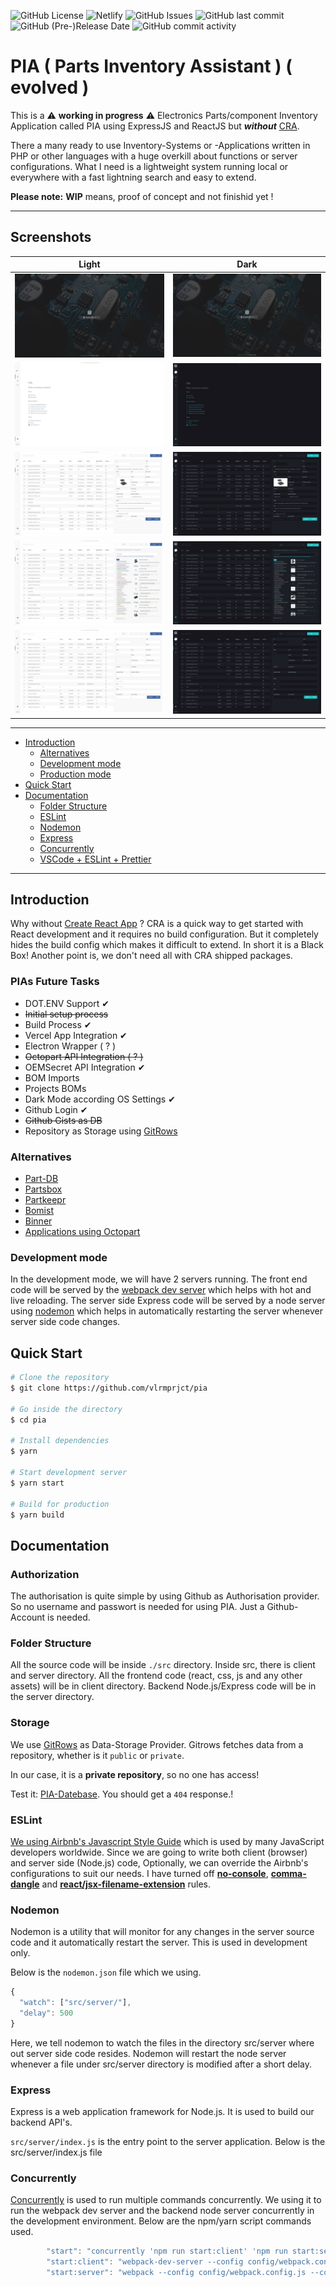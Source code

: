 ![GitHub License](https://img.shields.io/github/license/vlrmprjct/pia?style=flat-square)
![Netlify](https://img.shields.io/netlify/c2894477-e591-48d1-83b2-c4e6e987277f?style=flat-square)
![GitHub Issues](https://img.shields.io/github/issues/vlrmprjct/pia?style=flat-square)
![GitHub last commit](https://img.shields.io/github/last-commit/vlrmprjct/pia?style=flat-square)
![GitHub (Pre-)Release Date](https://img.shields.io/github/release-date-pre/vlrmprjct/pia?style=flat-square)
![GitHub commit activity](https://img.shields.io/github/commit-activity/m/vlrmprjct/pia?style=flat-square)

# **PIA**  ( **P**arts **I**nventory **A**ssistant ) ( evolved )

This is a &#x26A0; __working in progress__ &#x26A0; Electronics Parts/component Inventory Application called PIA using ExpressJS and ReactJS but ___without___ [CRA](https://github.com/facebook/create-react-app).

There a many ready to use Inventory-Systems or -Applications written in PHP or other languages
with a huge overkill about functions or server configurations.
What I need is a lightweight system running local or everywhere with a fast lightning search and easy to extend.


__Please note:__  __WIP__ means, proof of concept and not finishid yet !

---

## Screenshots

| Light | Dark |
|--|--|
| ![](doc/view-login.jpg) | ![](doc/view-login.jpg) |
| ![](doc/view-welcome-light.jpg) | ![](doc/view-welcome-dark.jpg) |
| ![](doc/view-parts-1-light.jpg) | ![](doc/view-parts-1-dark.jpg)
| ![](doc/view-parts-2-light.jpg) | ![](doc/view-parts-2-dark.jpg)
| ![](doc/view-parts-3-light.jpg) | ![](doc/view-parts-3-dark.jpg)
---

  - [Introduction](#introduction)
    - [Alternatives](#alternatives)
    - [Development mode](#development-mode)
    - [Production mode](#production-mode)
  - [Quick Start](#quick-start)
  - [Documentation](#documentation)
    - [Folder Structure](#folder-structure)
    - [ESLint](#eslint)
    - [Nodemon](#nodemon)
    - [Express](#express)
    - [Concurrently](#concurrently)
    - [VSCode + ESLint + Prettier](#vscode--eslint--prettier)


---

## Introduction

Why without [Create React App](https://github.com/facebook/create-react-app) ?
CRA is a quick way to get started with React development and it requires no build configuration.
But it completely hides the build config which makes it difficult to extend. In short it is a Black Box!
Another point is, we don't need all with CRA shipped packages.


### PIAs Future Tasks
- DOT.ENV Support &#x2714;
- ~~Initial setup process~~
- Build Process &#x2714;
- Vercel App Integration &#x2714;
- Electron Wrapper ( ? )
- ~~Octopart API Integration ( ? )~~
- OEMSecret API Integration &#x2714;
- BOM Imports
- Projects BOMs
- Dark Mode according OS Settings &#x2714;
- Github Login &#x2714;
- ~~Github Gists as DB~~
- Repository as Storage using [GitRows](https://github.com/gitrows/gitrows)


### Alternatives

- [Part-DB](https://github.com/Part-DB/Part-DB)
- [Partsbox](https://partsbox.com/)
- [Partkeepr](https://partkeepr.org/)
- [Bomist](https://bomist.com/)
- [Binner](https://github.com/replaysMike/Binner)
- [Applications using Octopart](https://octopart.com/api/app-gallery)


### Development mode

In the development mode, we will have 2 servers running. The front end code will be served by the [webpack dev server](https://webpack.js.org/configuration/dev-server/) which helps with hot and live reloading. The server side Express code will be served by a node server using [nodemon](https://nodemon.io/) which helps in automatically restarting the server whenever server side code changes.

## Quick Start

```bash
# Clone the repository
$ git clone https://github.com/vlrmprjct/pia

# Go inside the directory
$ cd pia

# Install dependencies
$ yarn

# Start development server
$ yarn start

# Build for production
$ yarn build

```

## Documentation

### Authorization

The authorisation is quite simple by using Github as Authorisation provider. So no username and passwort is needed for using PIA.
Just a Github-Account is needed.

### Folder Structure

All the source code will be inside `./src` directory. Inside src, there is client and server directory. All the frontend code (react, css, js and any other assets) will be in client directory. Backend Node.js/Express code will be in the server directory.

### Storage

We use [GitRows](https://github.com/gitrows/gitrows) as Data-Storage Provider.
Gitrows fetches data from a repository, whether is it `public` or `private`.

In our case, it is a **private repository**, so no one has access!

Test it: [PIA-Datebase](https://github.com/vlrmprjct/pia-database). You should get a `404` response.!

### ESLint

[We using Airbnb's Javascript Style Guide](https://github.com/airbnb/javascript) which is used by many JavaScript developers worldwide. Since we are going to write both client (browser) and server side (Node.js) code, Optionally, we can override the Airbnb's configurations to suit our needs. I have turned off [**no-console**](https://eslint.org/docs/rules/no-console), [**comma-dangle**](https://eslint.org/docs/rules/comma-dangle) and [**react/jsx-filename-extension**](https://github.com/yannickcr/eslint-plugin-react/blob/master/docs/rules/jsx-filename-extension.md) rules.

### Nodemon

Nodemon is a utility that will monitor for any changes in the server source code and it automatically restart the server. This is used in development only.

Below is the `nodemon.json` file which we using.

```javascript
{
  "watch": ["src/server/"],
  "delay": 500
}
```

Here, we tell nodemon to watch the files in the directory src/server where out server side code resides. Nodemon will restart the node server whenever a file under src/server directory is modified after a short delay.

### Express

Express is a web application framework for Node.js. It is used to build our backend API's.

`src/server/index.js` is the entry point to the server application. Below is the src/server/index.js file

### Concurrently

[Concurrently](https://github.com/kimmobrunfeldt/concurrently) is used to run multiple commands concurrently. We using it to run the webpack dev server and the backend node server concurrently in the development environment. Below are the npm/yarn script commands used.

```javascript
        "start": "concurrently 'npm run start:client' 'npm run start:server' 'nodemon dist/server.js'",
        "start:client": "webpack-dev-server --config config/webpack.config.js --config-name client --env.development --hot",
        "start:server": "webpack --config config/webpack.config.js --config-name server --env.development --profile --watch"
```
